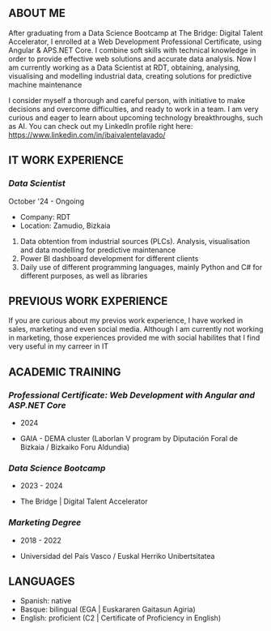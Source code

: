 ## ABOUT ME

After graduating from a Data Science Bootcamp at The Bridge: Digital Talent Accelerator, I enrolled at a Web Development Professional Certificate, using Angular & APS.NET Core. I combine soft skills with technical knowledge in order to provide effective web solutions and accurate data analysis. Now I am currently working as a Data Scientist at RDT, obtaining, analysing, visualising and modelling industrial data, creating solutions for predictive machine maintenance

I consider myself a thorough and careful person, with initiative to make decisions and overcome difficulties, and ready to work in a team. I am very curious and eager to learn about upcoming technology breakthroughs, such as AI. You can check out my LinkedIn profile right here: https://www.linkedin.com/in/ibaivalentelavado/

## IT WORK EXPERIENCE

### *Data Scientist*
October '24 - Ongoing
- Company: RDT
- Location: Zamudio, Bizkaia
1. Data obtention from industrial sources (PLCs). Analysis, visualisation and data modelling for predictive maintenance
2. Power BI dashboard development for different clients
3. Daily use of different programming languages, mainly Python and C# for different purposes, as well as libraries

## PREVIOUS WORK EXPERIENCE

If you are curious about my previos work experience, I have worked in sales, marketing and even social media.
Although I am currently not working in marketing, those experiences provided me with social habilites that I find very useful in my carreer in IT

## ACADEMIC TRAINING

### *Professional Certificate: Web Development with Angular and ASP.NET Core*

- 2024

- GAIA - DEMA cluster (Laborlan V program by Diputación Foral de Bizkaia / Bizkaiko Foru Aldundia)

### *Data Science Bootcamp*

- 2023 - 2024

- The Bridge | Digital Talent Accelerator


### *Marketing Degree*

- 2018 - 2022

- Universidad del País Vasco / Euskal Herriko Unibertsitatea


## LANGUAGES

* Spanish: native
* Basque: bilingual (EGA | Euskararen Gaitasun Agiria)
* English: proficient (C2 | Certificate of Proficiency in English)
